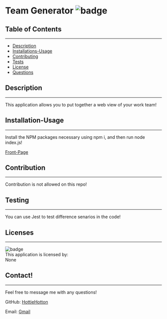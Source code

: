 # Team Generator ![badge](https://img.shields.io/badge/license-None-blue)<br/>

  ## Table of Contents
  --------------------
  - [Description](#description)
  - [Installations-Usage](#Installation-Usage)
  - [Contributing](#contribution)
  - [Tests](#testing)
  - [License](#licenses)
  - [Questions](#contact)

  ## Description
  --------------
  This application allows you to put together a web view of your work team!

  ## Installation-Usage
  ---------------
  Install the NPM packages necessary using npm i, and then run node index.js!

 [Front-Page](img/Front-Page.png)


  ## Contribution
  --------------------------
  Contribution is not allowed on this repo!

  ## Testing
  ---------------------
  You can use Jest to test difference senarios in the code!

  ## Licenses
  ----------------
  ![badge](https://img.shields.io/badge/license-None-blue)
  <br/>
  This application is licensed by: <br/> None



  ## Contact!
  --------------
  Feel free to message me with any questions!

  GitHub: [HottieHotton](https://github.com/HottieHotton)

  Email: [Gmail](mailto:bhotton25@gmail.com)